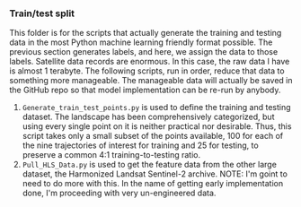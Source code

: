 <h3> Train/test split </h3>

This folder is for the scripts that actually generate the training and testing data in the most Python machine learning friendly format possible. The previous section generates labels, and here, we assign the data to those labels. Satellite data records are enormous. In this case, the raw data I have is almost 1 terabyte. The following scripts, run in order, reduce that data to something more manageable. The manageable data will actually be saved in the GitHub repo so that model implementation can be re-run by anybody.

1. `Generate_train_test_points.py` is used to define the training and testing dataset. The landscape has been comprehensively categorized, but using every single point on it is neither practical nor desirable. Thus, this script takes only a small subset of the points available, 100 for each of the nine trajectories of interest for training and 25 for testing, to preserve a common 4:1 training-to-testing ratio.
2. `Pull_HLS_Data.py` is used to get the feature data from the other large dataset, the Harmonized Landsat Sentinel-2 archive. NOTE: I'm goint to need to do more with this. In the name of getting early implementation done, I'm proceeding with very un-engineered data.